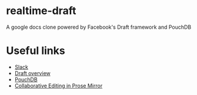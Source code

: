 # realtime-draft
A google docs clone powered by Facebook's Draft framework and PouchDB

# Useful links
* [Slack](http://draft-realtime.slack.com)
* [Draft overview](http://facebook.github.io/draft-js/docs/overview.html#content)
* [PouchDB](http://pouchdb.com/)
* [Collaborative Editing in Prose Mirror](http://marijnhaverbeke.nl/blog/collaborative-editing.html)
